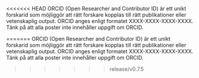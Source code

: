 <<<<<<< HEAD
ORCID (Open Researcher and Contributor ID) är ett unikt forskarid som möjliggör att rätt forskare kopplas till rätt publikationer eller vetenskaplig output. ORCID anges enligt formatet XXXX-XXXX-XXXX-XXXX. Tänk på att alla poster inte innehåller uppgift om ORCID.

=======
ORCID (Open Researcher and Contributor ID) är ett unikt forskarid som möjliggör att rätt forskare kopplas till rätt publikationer eller vetenskaplig output. ORCID anges enligt formatet XXXX-XXXX-XXXX-XXXX. Tänk på att alla poster inte innehåller uppgift om ORCID.  
>>>>>>> release/v0.7.5


